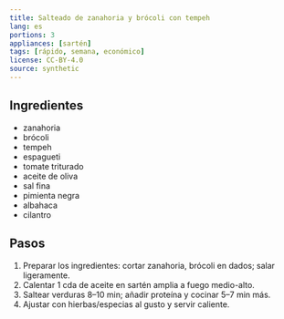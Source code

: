 ```yaml
---
title: Salteado de zanahoria y brócoli con tempeh
lang: es
portions: 3
appliances: [sartén]
tags: [rápido, semana, económico]
license: CC-BY-4.0
source: synthetic
---
```

## Ingredientes
- zanahoria
- brócoli
- tempeh
- espagueti
- tomate triturado
- aceite de oliva
- sal fina
- pimienta negra
- albahaca
- cilantro

## Pasos
1. Preparar los ingredientes: cortar zanahoria, brócoli en dados; salar ligeramente.
2. Calentar 1 cda de aceite en sartén amplia a fuego medio-alto.
3. Saltear verduras 8–10 min; añadir proteína y cocinar 5–7 min más.
4. Ajustar con hierbas/especias al gusto y servir caliente.
